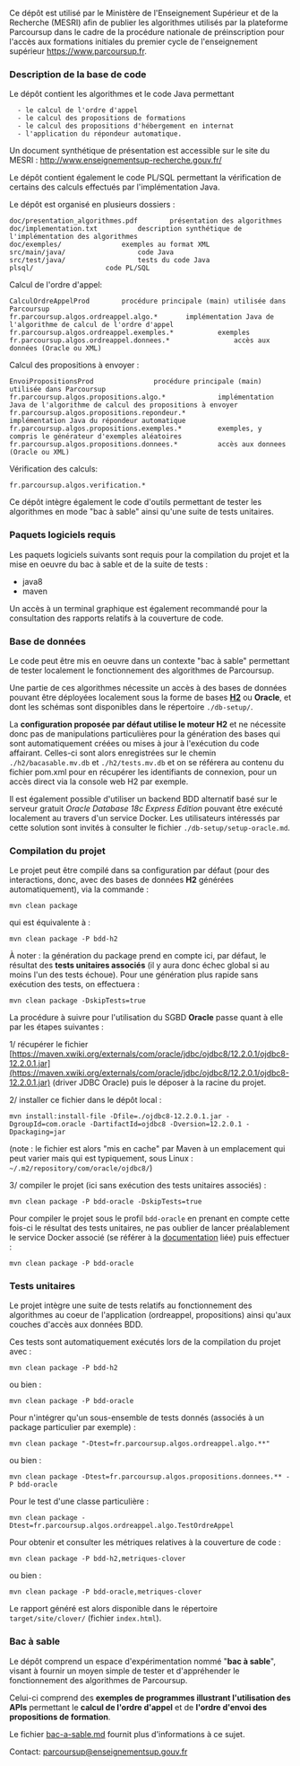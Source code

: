 Ce dépôt est utilisé par le Ministère de l'Enseignement Supérieur et de la Recherche (MESRI) afin de publier les algorithmes utilisés par la plateforme Parcoursup dans le cadre de la procédure nationale de préinscription pour l'accès aux formations initiales du premier cycle de l'enseignement supérieur https://www.parcoursup.fr.

### Description de la base de code

Le dépôt contient les algorithmes et le code Java permettant

      - le calcul de l'ordre d'appel
      - le calcul des propositions de formations
      - le calcul des propositions d'hébergement en internat
      - l'application du répondeur automatique.

Un document synthétique de présentation est accessible sur le site du MESRI : http://www.enseignementsup-recherche.gouv.fr/

Le dépôt contient également le code PL/SQL permettant
la vérification de certains des calculs effectués par l'implémentation Java.

Le dépôt est organisé en plusieurs dossiers :

    doc/presentation_algorithmes.pdf		présentation des algorithmes
    doc/implementation.txt			description synthétique de l'implémentation des algorithmes
    doc/exemples/				exemples au format XML
    src/main/java/					code Java
    src/test/java/					tests du code Java
    plsql/					code PL/SQL

Calcul de l'ordre d'appel:

    CalculOrdreAppelProd		procédure principale (main) utilisée dans Parcoursup
    fr.parcoursup.algos.ordreappel.algo.*		implémentation Java de l'algorithme de calcul de l'ordre d'appel
    fr.parcoursup.algos.ordreappel.exemples.*			exemples
    fr.parcoursup.algos.ordreappel.donnees.*				accès aux données (Oracle ou XML)

Calcul des propositions à envoyer :

    EnvoiPropositionsProd    	        procédure principale (main) utilisée dans Parcoursup
    fr.parcoursup.algos.propositions.algo.*				implémentation Java de l'algorithme de calcul des propositions à envoyer
    fr.parcoursup.algos.propositions.repondeur.*		        implémentation Java du répondeur automatique
    fr.parcoursup.algos.propositions.exemples.*			exemples, y compris le générateur d'exemples aléatoires
    fr.parcoursup.algos.propositions.donnees.*			accès aux donnees (Oracle ou XML)

Vérification des calculs:

    fr.parcoursup.algos.verification.*

Ce dépôt intègre également le code d'outils permettant de tester les algorithmes en mode "bac à sable" ainsi qu'une suite de tests unitaires.

### Paquets logiciels requis

Les paquets logiciels suivants sont requis pour la compilation du projet et la mise en oeuvre du bac à sable et de la suite de tests :

- java8
- maven

Un accès à un terminal graphique est également recommandé pour la consultation des rapports relatifs à la couverture de code.


### Base de données

Le code peut être mis en oeuvre dans un contexte "bac à sable"
permettant de tester localement le fonctionnement des algorithmes de Parcoursup.

Une partie de ces algorithmes nécessite un accès à des bases de données pouvant être déployées localement sous la forme
de bases **[H2](https://www.h2database.com)** ou **Oracle**, et dont les schémas sont disponibles dans le répertoire `./db-setup/`.

La **configuration proposée par défaut utilise le moteur H2** et ne nécessite donc pas de manipulations particulières pour la génération
des bases qui sont automatiquement créées ou mises à jour à l'exécution du code affairant. Celles-ci sont alors enregistrées sur le chemin
`./h2/bacasable.mv.db` et `./h2/tests.mv.db` et on se référera au contenu du fichier pom.xml pour en récupérer les identifiants de connexion,
pour un accès direct via la console web H2 par exemple.

Il est également possible d'utiliser un backend BDD alternatif basé sur le serveur gratuit *Oracle Database 18c Express Edition* pouvant
être exécuté localement au travers d'un service Docker. Les utilisateurs intéressés par cette solution sont invités à consulter le fichier
`./db-setup/setup-oracle.md`.


### Compilation du projet

Le projet peut être compilé dans sa configuration par défaut (pour des interactions, donc, avec des bases de données **H2** générées
automatiquement), via la commande :

```
mvn clean package
```

qui est équivalente à :

```
mvn clean package -P bdd-h2
```

À noter : la génération du package prend en compte ici, par défaut, le résultat des **tests unitaires associés** (il y aura donc échec global
si au moins l'un des tests échoue). Pour une génération plus rapide sans exécution des tests, on effectuera :

```
mvn clean package -DskipTests=true
```

La procédure à suivre pour l'utilisation du SGBD **Oracle** passe quant à elle par les étapes suivantes :

1/ récupérer le fichier [https://maven.xwiki.org/externals/com/oracle/jdbc/ojdbc8/12.2.0.1/ojdbc8-12.2.0.1.jar](https://maven.xwiki.org/externals/com/oracle/jdbc/ojdbc8/12.2.0.1/ojdbc8-12.2.0.1.jar) (driver JDBC Oracle) puis le déposer à la racine du projet.

2/ installer ce fichier dans le dépôt local :

```
mvn install:install-file -Dfile=./ojdbc8-12.2.0.1.jar -DgroupId=com.oracle -DartifactId=ojdbc8 -Dversion=12.2.0.1 -Dpackaging=jar
```

(note : le fichier est alors "mis en cache" par Maven à un emplacement qui peut varier mais qui est typiquement, sous Linux : `~/.m2/repository/com/oracle/ojdbc8/`)

3/ compiler le projet (ici sans exécution des tests unitaires associés) :

```
mvn clean package -P bdd-oracle -DskipTests=true
```

Pour compiler le projet sous le profil `bdd-oracle` en prenant en compte cette fois-ci le résultat des tests unitaires, ne pas oublier
de lancer préalablement le service Docker associé (se référer à la [documentation](./db-setup/setup-oracle.md) liée)
puis effectuer :

```
mvn clean package -P bdd-oracle
```

### Tests unitaires

Le projet intègre une suite de tests relatifs au fonctionnement des algorithmes au coeur de l'application (ordreappel, propositions)
ainsi qu'aux couches d'accès aux données BDD.

Ces tests sont automatiquement exécutés lors de la compilation du projet avec :

```
mvn clean package -P bdd-h2
```

ou bien :

```
mvn clean package -P bdd-oracle
```

Pour n'intégrer qu'un sous-ensemble de tests donnés (associés à un package particulier par exemple) :

```
mvn clean package "-Dtest=fr.parcoursup.algos.ordreappel.algo.**"
```

ou bien :

```
mvn clean package -Dtest=fr.parcoursup.algos.propositions.donnees.** -P bdd-oracle
```

Pour le test d'une classe particulière :

```
mvn clean package -Dtest=fr.parcoursup.algos.ordreappel.algo.TestOrdreAppel
```

Pour obtenir et consulter les métriques relatives à la couverture de code :

```
mvn clean package -P bdd-h2,metriques-clover
```

ou bien :

```
mvn clean package -P bdd-oracle,metriques-clover
```

Le rapport généré est alors disponible dans le répertoire `target/site/clover/` (fichier `index.html`).


### Bac à sable

Le dépôt comprend un espace d'expérimentation nommé "**bac à sable**", visant à fournir un moyen simple de tester et d'appréhender le fonctionnement des algorithmes de Parcoursup.

Celui-ci comprend des **exemples de programmes illustrant l'utilisation des APIs** permettant le **calcul de l'ordre d'appel** et de **l'ordre d'envoi des propositions de formation**.

Le fichier [bac-a-sable.md](bac-a-sable.md) fournit plus d'informations à ce sujet.


Contact: parcoursup@enseignementsup.gouv.fr
